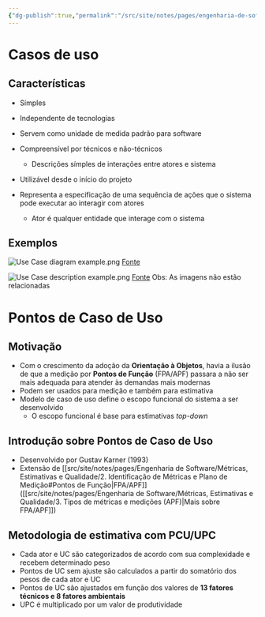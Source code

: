 ```yaml
---
{"dg-publish":true,"permalink":"/src/site/notes/pages/engenharia-de-software/metricas-estimativas-e-qualidade/4-estimativas/"}
---
```




# Casos de uso

## Características

- Símples
- Independente de tecnologias
- Servem como unidade de medida padrão para software
- Compreensível por técnicos e não-técnicos
	- Descrições símples de interações entre atores e sistema
- Utilizável desde o início do projeto

- Representa a especificação de uma sequência de ações que o sistema pode executar ao interagir com atores
	- Ator é qualquer entidade que interage com o sistema

## Exemplos

![Use Case diagram example.png](/img/user/pages/Engenharia%20de%20Software/Resources/Use%20Case%20diagram%20example.png)
[Fonte](https://www.lucidchart.com/pages/uml-use-case-diagram)

![Use Case description example.png](/img/user/pages/Engenharia%20de%20Software/Resources/Use%20Case%20description%20example.png)
[Fonte](https://www.researchgate.net/figure/An-example-of-a-use-case-in-a-structured-form_fig4_225615716)
Obs: As imagens não estão relacionadas

# Pontos de Caso de Uso

## Motivação

- Com o crescimento da adoção da **Orientação à Objetos**, havia a ilusão de que a medição por **Pontos de Função** (FPA/APF) passara a não ser mais adequada para atender às demandas mais modernas
- Podem ser usados para medição e também para estimativa
- Modelo de caso de uso define o escopo funcional do sistema a ser desenvolvido
	- O escopo funcional é base para estimativas *top-down*

## Introdução sobre Pontos de Caso de Uso

- Desenvolvido por Gustav Karner (1993)
- Extensão de [[src/site/notes/pages/Engenharia de Software/Métricas, Estimativas e Qualidade/2. Identificação de Métricas e Plano de Medição#Pontos de Função\|FPA/APF]] ([[src/site/notes/pages/Engenharia de Software/Métricas, Estimativas e Qualidade/3. Tipos de métricas e medições (APF)\|Mais sobre FPA/APF]])

## Metodologia de estimativa com PCU/UPC

- Cada ator e UC são categorizados de acordo com sua complexidade e recebem determinado peso
- Pontos de UC sem ajuste são calculados a partir do somatório dos pesos de cada ator e UC
- Pontos de UC são ajustados em função dos valores de **13 fatores técnicos e 8 fatores ambientais**
- UPC é multiplicado por um valor de produtividade